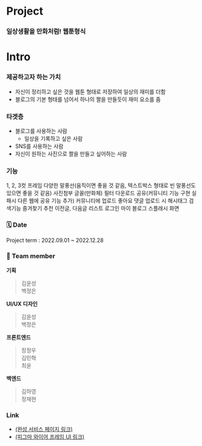 # Project
### 일상생활을 만화처럼! 웹툰형식

# Intro
### 제공하고자 하는 가치
- 자신이 정리하고 싶은 것을 웹툰 형태로 저장하여 일상의 재미를 더함
- 블로그의 기본 형태를 넘어서 하나의 짤을 만들듯이 재미 요소를 줌

### 타겟층
- 블로그를 사용하는 사람
  - 일상을 기록하고 싶은 사람
- SNS를 사용하는 사람
- 자신이 원하는 사진으로 짤을 만들고 싶어하는 사람

### 기능
  1, 2, 3컷 프레임
  다양한 말풍선(움직이면 좋을 것 같음, 텍스트박스 형태로 빈 말풍선도 있으면 좋을 것 같음)
  사진첨부
  글꼴(만화체)
  필터
  다운로드
  공유(커뮤니티 기능 구현 실패시 다른 웹에 공유 기능 추가)
  커뮤니티에 업로드
  좋아요
  댓글
  업로드 시 해시태그
  검색기능
  즐겨찾기
  추천
  이전글, 다음글 리스트
  로그인
  마이 블로그
  스플래시 화면
  
### 🗓️ Date 
Project term : 2022.09.01 ~ 2022.12.28 </br>
### 👥 Team member 
**기획** 
> 김윤성 <br>
> 백정은

**UI/UX 디자인**
> 김윤성 <br>
> 백정은

**프론트엔드**
> 장정우 <br>
> 김민혁 <br>
> 최윤

**백엔드**
> 김하영<br>
> 정재현

### Link
- [(완성 서비스 페이지 링크)](cartoonblog.netlify.app)
- [(피그마 와이어 프레임 UI 링크)](https://www.figma.com/file/XxZm4zREMR8kC2l8aHULMR/%EB%A9%8B%EC%82%AC-%EC%9E%A5%ED%94%84?type=design&node-id=212%3A80&t=V9YVoETz6ynZghPp-1)
